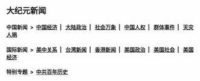 ## 大纪元新闻

#### 中国新闻 &nbsp;>&nbsp; [中国经济](indexes/ncid283/README.md?01212045) &nbsp;| &nbsp; [大陆政治](indexes/ncid277/README.md?01212045) &nbsp;| &nbsp; [社会万象](indexes/ncid282/README.md?01212045) &nbsp;| &nbsp; [中国人权](indexes/ncid278/README.md?01212045) &nbsp;| &nbsp; [群体事件](indexes/ncid279/README.md?01212045) &nbsp;| &nbsp; [天灾人祸](indexes/ncid280/README.md?01212045)

#### 国际新闻 &nbsp;>&nbsp; [美中关系](indexes/nf1412576/README.md?01212045) &nbsp;| &nbsp; [台湾新闻](indexes/ncid1349361/README.md?01212045) &nbsp;| &nbsp; [香港新闻](indexes/ncid1349362/README.md?01212045) &nbsp;| &nbsp; [美国政治](indexes/ncid1078159/README.md?01212045) &nbsp;| &nbsp; [美国社会](indexes/ncid1078160/README.md?01212045) &nbsp;| &nbsp; [美国经济](indexes/ncid1078158/README.md?01212045)

#### 特别专题 &nbsp;>&nbsp; [中共百年历史](https://github.com/epoch-news/epoch-special/blob/master/README.md?01212045)  
